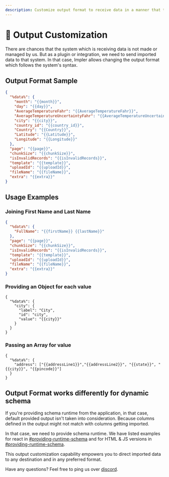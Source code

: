 ```yaml
---
description: Customize output format to receive data in a manner that the system can use.
---
```


# 🤠 Output Customization

There are chances that the system which is receiving data is not made or managed by us. But as a plugin or integration, we need to send imported data to that system. In that case, Impler allows changing the output format which follows the system's syntax.

## Output Format Sample

```json
{
  "%data%": {
    "month": "{{month}}",
    "day": "{{day}}",
    "AverageTemperatureFahr": "{{AverageTemperatureFahr}}",
    "AverageTemperatureUncertaintyFahr": "{{AverageTemperatureUncertaintyFahr}}",
    "city": "{{city}}",
    "country_id": "{{country_id}}",
    "Country": "{{Country}}",
    "Latitude": "{{Latitude}}",
    "Longitude": "{{Longitude}}"
  },
  "page": "{{page}}",
  "chunkSize": "{{chunkSize}}",
  "isInvalidRecords": "{{isInvalidRecords}}",
  "template": "{{template}}",
  "uploadId": "{{uploadId}}",
  "fileName": "{{fileName}}",
  "extra": "{{extra}}"
}
```

## Usage Examples

### Joining First Name and Last Name

```json
{
  "%data%": {
    "FullName": "{{firstName}} {{lastName}}"
  },
  "page": "{{page}}",
  "chunkSize": "{{chunkSize}}",
  "isInvalidRecords": "{{isInvalidRecords}}",
  "template": "{{template}}",
  "uploadId": "{{uploadId}}",
  "fileName": "{{fileName}}",
  "extra": "{{extra}}"
}
```

### Providing an Object for each value

```
{
  "%data%": {
    "city": {
      "label": "City",
      "id": "city",
      "value": "{{city}}"
    }
  }
}
```

### Passing an Array for value

```
{
  "%data%": {
    "address": ["{{addressLine1}}","{{addressLine2}}", "{{state}}", "{{city}}", "{{pincode}}"]
  }
}
```

## Output Format works differently for dynamic schema

If you're providing schema runtime from the application, in that case, default provided output isn't taken into consideration. Because columns defined in the output might not match with columns getting imported.

In that case, we need to provide schema runtime. We have listed examples for react in [#providing-runtime-schema](../widget/react-embed.md#providing-runtime-schema "mention") and for HTML & JS versions in [#providing-runtime-schema](../widget/iframe-embed.md#providing-runtime-schema "mention").

This output customization capability empowers you to direct imported data to any destination and in any preferred format.

Have any questions? Feel free to ping us over [discord](https://discord.impler.io).
